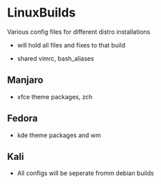 # LinuxBuilds
Various config files for different distro installations
- will hold all files and fixes to that build
* shared vimrc, bash_aliases

## Manjaro 
  - xfce theme packages, zch 
  
## Fedora
  - kde theme packages and wm 

## Kali
 - All configs will be seperate fromm debian builds

